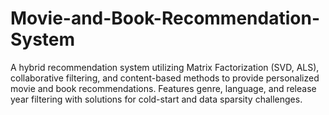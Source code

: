 # Movie-and-Book-Recommendation-System
A hybrid recommendation system utilizing Matrix Factorization (SVD, ALS), collaborative filtering, and content-based methods to provide personalized movie and book recommendations. Features genre, language, and release year filtering with solutions for cold-start and data sparsity challenges.
